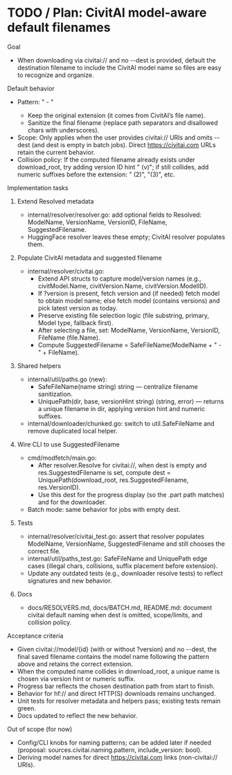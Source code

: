 # TODO / Plan: CivitAI model-aware default filenames

Goal
- When downloading via civitai:// and no --dest is provided, default the destination filename to include the CivitAI model name so files are easy to recognize and organize.

Default behavior
- Pattern: "<ModelName> - <OriginalFileName>"
  - Keep the original extension (it comes from CivitAI’s file name).
  - Sanitize the final filename (replace path separators and disallowed chars with underscores).
- Scope: Only applies when the user provides civitai:// URIs and omits --dest (and dest is empty in batch jobs). Direct https://civitai.com URLs retain the current behavior.
- Collision policy: If the computed filename already exists under download_root, try adding version ID hint " (v<versionId>)"; if still collides, add numeric suffixes before the extension: " (2)", "(3)", etc.

Implementation tasks
1) Extend Resolved metadata
   - internal/resolver/resolver.go: add optional fields to Resolved: ModelName, VersionName, VersionID, FileName, SuggestedFilename.
   - HuggingFace resolver leaves these empty; CivitAI resolver populates them.

2) Populate CivitAI metadata and suggested filename
   - internal/resolver/civitai.go:
     - Extend API structs to capture model/version names (e.g., civitModel.Name, civitVersion.Name, civitVersion.ModelID).
     - If ?version is present, fetch version and (if needed) fetch model to obtain model name; else fetch model (contains versions) and pick latest version as today.
     - Preserve existing file selection logic (file substring, primary, Model type, fallback first).
     - After selecting a file, set: ModelName, VersionName, VersionID, FileName (file.Name).
     - Compute SuggestedFilename = SafeFileName(ModelName + " - " + FileName).

3) Shared helpers
   - internal/util/paths.go (new):
     - SafeFileName(name string) string — centralize filename sanitization.
     - UniquePath(dir, base, versionHint string) (string, error) — returns a unique filename in dir, applying version hint and numeric suffixes.
   - internal/downloader/chunked.go: switch to util.SafeFileName and remove duplicated local helper.

4) Wire CLI to use SuggestedFilename
   - cmd/modfetch/main.go:
     - After resolver.Resolve for civitai://, when dest is empty and res.SuggestedFilename is set, compute dest = UniquePath(download_root, res.SuggestedFilename, res.VersionID).
     - Use this dest for the progress display (so the .part path matches) and for the downloader.
   - Batch mode: same behavior for jobs with empty dest.

5) Tests
   - internal/resolver/civitai_test.go: assert that resolver populates ModelName, VersionName, SuggestedFilename and still chooses the correct file.
   - internal/util/paths_test.go: SafeFileName and UniquePath edge cases (illegal chars, collisions, suffix placement before extension).
   - Update any outdated tests (e.g., downloader resolve tests) to reflect signatures and new behavior.

6) Docs
   - docs/RESOLVERS.md, docs/BATCH.md, README.md: document civitai default naming when dest is omitted, scope/limits, and collision policy.

Acceptance criteria
- Given civitai://model/{id} (with or without ?version) and no --dest, the final saved filename contains the model name following the pattern above and retains the correct extension.
- When the computed name collides in download_root, a unique name is chosen via version hint or numeric suffix.
- Progress bar reflects the chosen destination path from start to finish.
- Behavior for hf:// and direct HTTP(S) downloads remains unchanged.
- Unit tests for resolver metadata and helpers pass; existing tests remain green.
- Docs updated to reflect the new behavior.

Out of scope (for now)
- Config/CLI knobs for naming patterns; can be added later if needed (proposal: sources.civitai.naming.pattern, include_version: bool).
- Deriving model names for direct https://civitai.com links (non-civitai:// URIs).

